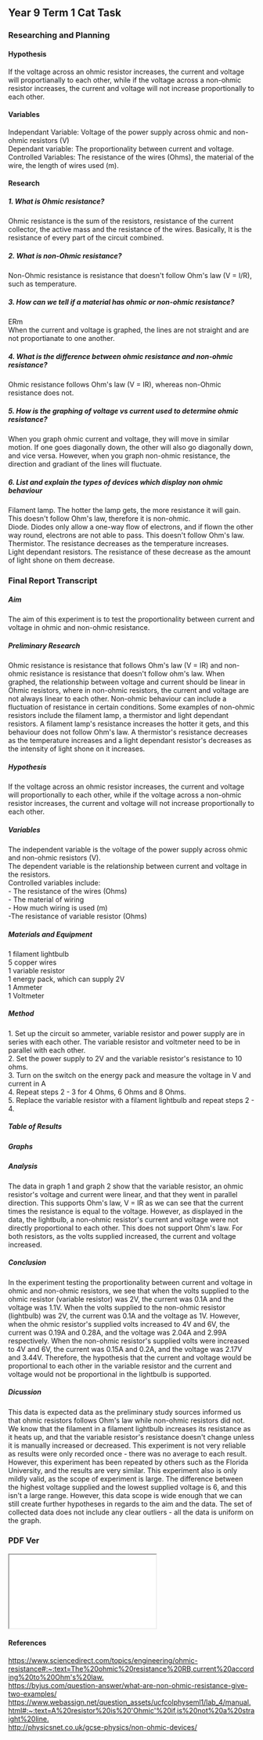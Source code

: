 <body>
  <h2>Year 9 Term 1 Cat Task</h2>
  <h3>Researching and Planning</h3>
  <h4>Hypothesis</h4>If the voltage across an ohmic resistor increases, the current and voltage will proportianally to each other, while if the voltage across a non-ohmic resistor increases, the current and voltage will not increase proportionally to each other.
  <h4>Variables</h4>
  <p>Independant Variable: Voltage of the power supply across ohmic and non-ohmic resistors (V)<br>Dependant variable: The proportionality between current and voltage.<br>Controlled Variables: The resistance of the wires (Ohms), the material of the wire, the length of wires used (m).</p>
  <h4>Research</h4>
  <h5>1. What is Ohmic resistance?</h5>
  <p>Ohmic resistance is the sum of the resistors, resistance of the current collector, the active mass and the resistance of the wires. Basically, It is the resistance of every part of the circuit combined.</p>
  <h5>2. What is non-Ohmic resistance?</h5>
  <p>Non-Ohmic resistance is resistance that doesn't follow Ohm's law (V = I/R), such as temperature.</p>
  <h5>3. How can we tell if a material has ohmic or non-ohmic resistance?</h5>
  <p>ERm<br>When the current and voltage is graphed, the lines are not straight and are not proportianate to one another.</p>
  <h5>4. What is the difference between ohmic resistance and non-ohmic resistance?</h5>
  <p>Ohmic resistance follows Ohm's law (V = IR), whereas non-Ohmic resistance does not.</p>
  <h5>5. How is the graphing of voltage vs current used to determine ohmic resistance?</h5>
  <p>When you graph ohmic current and voltage, they will move in similar motion. If one goes diagonally down, the other will also go diagonally down, and vice versa. However, when you graph non-ohmic resistance, the direction and gradiant of the lines will fluctuate.</p>
  <h5>6. List and explain the types of devices which display non ohmic behaviour</h5>
  <p>Filament lamp. The hotter the lamp gets, the more resistance it will gain. This doesn't follow Ohm's law, therefore it is non-ohmic.<br>Diode. Diodes only allow a one-way flow of electrons, and if flown the other way round, electrons are not able to pass. This doesn't follow Ohm's law.<br>Thermistor. The resistance decreases as the temperature increases.<br>Light dependant resistors. The resistance of these decrease as the amount of light shone on them decrease.</p>
  <h3>Final Report Transcript</h3>
  <h5>Aim</h5>
  <p>The aim of this experiment is to test the proportionality between current and voltage in ohmic and non-ohmic resistance.</p>
  <h5>Preliminary Research</h5>
  <p>Ohmic resistance is resistance that follows Ohm's law (V = IR) and non-ohmic resistance is resistance that doesn't follow ohm's law. When graphed, the relationship between voltage and current should be linear in Ohmic resistors, where in non-ohmic resistors, the current and voltage are not always linear to each other. Non-ohmic behaviour can include a fluctuation of resistance in certain conditions. Some examples of non-ohmic resistors include the filament lamp, a thermistor and light dependant resistors. A filament lamp's resistance increases the hotter it gets, and this behaviour does not follow Ohm's law. A thermistor's resistance decreases as the temperature increases and a light dependant resistor's decreases as the intensity of light shone on it increases.</p>
  <h5>Hypothesis</h5>
  <p>If the voltage across an ohmic resistor increases, the current and voltage will proportionally to each other, while if the voltage across a non-ohmic resistor increases, the current and voltage will not increase proportionally to each other.</p>
  <h5>Variables</h5>
  <p>The independent variable is the voltage of the power supply across ohmic and non-ohmic resistors (V).<br>The dependent variable is the relationship between current and voltage in the resistors.<br>Controlled variables include:<br>- The resistance of the wires (Ohms)<br>- The material of wiring<br>- How much wiring is used (m)<br>-The resistance of variable resistor (Ohms)</p>
  <h5>Materials and Equipment</h5>
  <p>1 filament lightbulb<br>5 copper wires<br>1 variable resistor<br>1 energy pack, which can supply 2V<br>1 Ammeter<br>1 Voltmeter</p>
  <h5>Method</h5>
  <p>1.	Set up the circuit so ammeter, variable resistor and power supply are in series with each other. The variable resistor and voltmeter need to be in parallel with each other.<br>2.	Set the power supply to 2V and the variable resistor's resistance to 10 ohms.<br>3.	Turn on the switch on the energy pack and measure the voltage in V and current in A<br>4.	Repeat steps 2 - 3 for 4 Ohms, 6 Ohms and 8 Ohms.<br>5.	Replace the variable resistor with a filament lightbulb and repeat steps 2 - 4.</p>
  <h5>Table of Results</h5><h5>Graphs</h5><h5>Analysis</h5>
  <p>The data in graph 1 and graph 2 show that the variable resistor, an ohmic resistor's voltage and current were linear, and that they went in parallel direction. This supports Ohm's law, V = IR as we can see that the current times the resistance is equal to the voltage. However, as displayed in the data, the lightbulb, a non-ohmic resistor's current and voltage were not directly proportional to each other. This does not support Ohm's law. For both resistors, as the volts supplied increased, the current and voltage increased.</p>
  <h5>Conclusion</h5>
  <p>In the experiment testing the proportionality between current and voltage in ohmic and non-ohmic resistors, we see that when the volts supplied to the ohmic resistor (variable resistor) was 2V, the current was 0.1A and the voltage was 1.1V. When the volts supplied to the non-ohmic resistor (lightbulb) was 2V, the current was 0.1A and the voltage as 1V. However, when the ohmic resistor's supplied volts increased to 4V and 6V, the current was 0.19A and 0.28A, and the voltage was 2.04A and 2.99A respectively. When the non-ohmic resistor's supplied volts were increased to 4V and 6V, the current was 0.15A and 0.2A, and the voltage was 2.17V and 3.44V. Therefore, the hypothesis that the current and voltage would be proportional to each other in the variable resistor and the current and voltage would not be proportional in the lightbulb is supported.</p>
  <h5>Dicussion</h5>
  <p>This data is expected data as the preliminary study sources informed us that ohmic resistors follows Ohm's law while non-ohmic resistors did not. We know that the filament in a filament lightbulb increases its resistance as it heats up, and that the variable resistor's resistance doesn't change unless it is manually increased or decreased. This experiment is not very reliable as results were only recorded once - there was no average to each result. However, this experiment has been repeated by others such as the Florida University, and the results are very similar. This experiment also is only mildly valid, as the scope of experiment is large. The difference between the highest voltage supplied and the lowest supplied voltage is 6, and this isn't a large range. However, this data scope is wide enough that we can still create further hypotheses in regards to the aim and the data. The set of collected data does not include any clear outliers - all the data is uniform on the graph.</p>
  <h3>PDF Ver</h3>
  <p><iframe src="assets/Science%20Cat%20Year%209%20Physics.pdf"></iframe></p>
  <h4>References</h4>
  <p><a href="https://www.sciencedirect.com/topics/engineering/ohmic-resistance#:~:text=The%20ohmic%20resistance%20RB,current%20according%20to%20Ohm's%20law.">https://www.sciencedirect.com/topics/engineering/ohmic-resistance#:~:text=The%20ohmic%20resistance%20RB,current%20according%20to%20Ohm's%20law.</a><br><a href="https://byjus.com/question-answer/what-are-non-ohmic-resistance-give-two-examples/">https://byjus.com/question-answer/what-are-non-ohmic-resistance-give-two-examples/</a><br><a href="https://www.webassign.net/question_assets/ucfcolphyseml1/lab_4/manual.html#:~:text=A%20resistor%20is%20'Ohmic'%20if,is%20not%20a%20straight%20line.">https://www.webassign.net/question_assets/ucfcolphyseml1/lab_4/manual.html#:~:text=A%20resistor%20is%20'Ohmic'%20if,is%20not%20a%20straight%20line.</a><br><a href="http://physicsnet.co.uk/gcse-physics/non-ohmic-devices/">http://physicsnet.co.uk/gcse-physics/non-ohmic-devices/</a></p>
</body>
